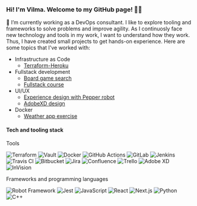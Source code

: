 ### Hi! I'm Vilma. Welcome to my GitHub page! 👋✨

🔭 I’m currently working as a DevOps consultant. I like to explore tooling and frameworks to solve problems and improve agility. As I continuosly face new technology and tools in my work, I want to understand how they work. Thus, I have created small projects to get hands-on experience. Here are some topics that I've worked with:

- Infrastructure as Code
  - [Terraform-Heroku](https://github.com/vipotin/terraform-heroku-deployment)
- Fullstack development
  - [Board game search](https://github.com/vipotin/board-game-search)
  - [Fullstack course](https://github.com/vipotin/fullstackopen20)
- UI/UX
  - [Experience design with Pepper robot](https://github.com/Vera-D/UXbotz)
  - [AdobeXD design](https://github.com/vipotin/AdobeXD-project)
- Docker
  - [Weather app exercise](https://github.com/vipotin/weatherapp)

#### Tech and tooling stack

Tools

![Terraform](https://a11ybadges.com/badge?logo=terraform)
![Vault](https://a11ybadges.com/badge?logo=vault)
![Docker](https://a11ybadges.com/badge?logo=docker)
![GitHub Actions](https://a11ybadges.com/badge?logo=githubactions)
![GitLab](https://a11ybadges.com/badge?logo=gitlab)
![Jenkins](https://a11ybadges.com/badge?logo=jenkins)
![Travis CI](https://a11ybadges.com/badge?logo=travisci)
![Bitbucket](https://a11ybadges.com/badge?logo=bitbucket)
![Jira](https://a11ybadges.com/badge?logo=jira)
![Confluence](https://a11ybadges.com/badge?logo=confluence)
![Trello](https://a11ybadges.com/badge?logo=trello)
![Adobe XD](https://a11ybadges.com/badge?logo=adobexd)
![InVision](https://a11ybadges.com/badge?logo=invision)

Frameworks and programming languages

![Robot Framework](https://a11ybadges.com/badge?logo=robotframework)
![Jest](https://a11ybadges.com/badge?logo=jest)
![JavaScript](https://a11ybadges.com/badge?logo=javascript)
![React](https://a11ybadges.com/badge?logo=react)
![Next.js](https://a11ybadges.com/badge?logo=nextdotjs)
![Python](https://a11ybadges.com/badge?logo=python)
![C++](https://a11ybadges.com/badge?logo=cplusplus)
